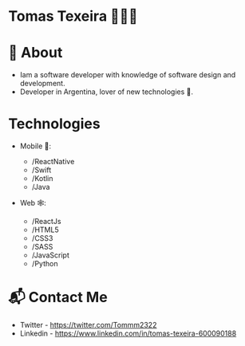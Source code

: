 # Tomas Texeira 🧑🏻‍💻

# 🧐 About
 - Iam a software developer with knowledge of software design and development.
 - Developer in Argentina, lover of new technologies 💞.

#  Technologies

  - Mobile 📱:
    - /ReactNative
    - /Swift
    - /Kotlin
    - /Java
  
  - Web 🕸:
    - /ReactJs
    - /HTML5
    - /CSS3
    - /SASS
    - /JavaScript
    - /Python
    
# 📬 Contact Me
  - Twitter - https://twitter.com/Tommm2322
  - Linkedin - https://www.linkedin.com/in/tomas-texeira-600090188
<!---
TomasTexeira/TomasTexeira is a ✨ special ✨ repository because its `README.md` (this file) appears on your GitHub profile.
You can click the Preview link to take a look at your changes.
--->
